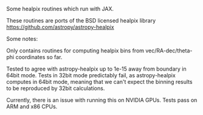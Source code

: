 Some healpix routines which run with JAX. 

These routines are ports of the BSD licensed healpix library https://github.com/astropy/astropy-healpix

Some notes:

Only contains routines for computing healpix bins from vec/RA-dec/theta-phi coordinates so far.

Tested to agree with astropy-healpix up to 1e-15 away from boundary in 64bit mode. Tests in 32bit mode predictably fail, as astropy-healpix computes in 64bit mode, meaning that we can't expect the binning results to be reproduced by 32bit calculations. 

Currently, there is an issue with running this on NVIDIA GPUs. Tests pass on ARM and x86 CPUs.